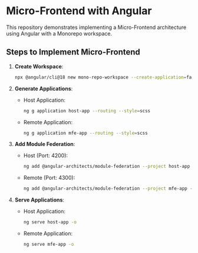 # Micro-Frontend with Angular

This repository demonstrates implementing a Micro-Frontend architecture using Angular with a Monorepo workspace.

## Steps to Implement Micro-Frontend

1. **Create Workspace**:  
   ```bash
   npx @angular/cli@18 new mono-repo-workspace --create-application=false
   ```

2. **Generate Applications**:  
   - Host Application:  
     ```bash
     ng g application host-app --routing --style=scss
     ```
   - Remote Application:  
     ```bash
     ng g application mfe-app --routing --style=scss
     ```

3. **Add Module Federation**:  
   - Host (Port: 4200):  
     ```bash
     ng add @angular-architects/module-federation --project host-app --port 4200 --type host
     ```
   - Remote (Port: 4300):  
     ```bash
     ng add @angular-architects/module-federation --project mfe-app --port 4300 --type remote
     ```

4. **Serve Applications**:  
   - Host Application:  
     ```bash
     ng serve host-app -o
     ```
   - Remote Application:  
     ```bash
     ng serve mfe-app -o
     
